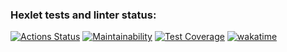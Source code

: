 ### Hexlet tests and linter status:
[![Actions Status](https://github.com/feeedback/backend-project-lvl3/workflows/hexlet-check/badge.svg)](https://github.com/feeedback/backend-project-lvl3/actions)
[![Maintainability](https://api.codeclimate.com/v1/badges/cc6bdd238a77ec92e0bc/maintainability)](https://codeclimate.com/github/feeedback/backend-project-lvl3/maintainability)
[![Test Coverage](https://api.codeclimate.com/v1/badges/cc6bdd238a77ec92e0bc/test_coverage)](https://codeclimate.com/github/feeedback/backend-project-lvl3/test_coverage)
[![wakatime](https://wakatime.com/badge/github/feeedback/backend-project-lvl3.svg)](https://wakatime.com/badge/github/feeedback/backend-project-lvl3)